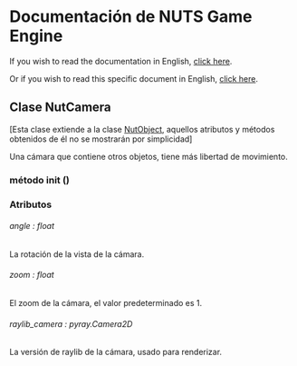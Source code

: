 # Documentación de NUTS Game Engine

If you wish to read the documentation in English, [click here](/DOCUMENTATION/INDEX.md).

Or if you wish to read this specific document in English, [click here](/DOCUMENTATION/FILES/NUTCAMERA.md).

## Clase NutCamera

[Esta clase extiende a la clase [NutObject](/DOCUMENTATION_Ñ/FILES/NUTOBJECT.md), aquellos atributos y métodos obtenidos de él no se mostrarán por simplicidad]

Una cámara que contiene otros objetos, tiene más libertad de movimiento.

### método init ()

### Atributos

###### angle : float

La rotación de la vista de la cámara.

###### zoom : float

El zoom de la cámara, el valor predeterminado es 1.

###### raylib_camera : pyray.Camera2D

La versión de raylib de la cámara, usado para renderizar.